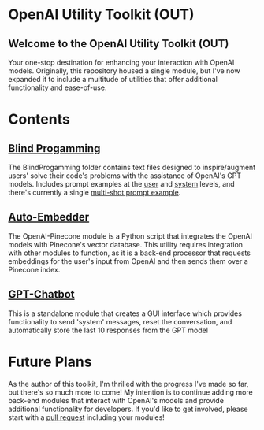 # OpenAI Utility Toolkit (OUT)
## Welcome to the OpenAI Utility Toolkit (OUT) 
Your one-stop destination for enhancing your interaction with OpenAI models. Originally, this repository housed a single module, but I've now expanded it to include a multitude of utilities that offer additional functionality and ease-of-use.

# Contents
## [Blind Progamming](https://github.com/Daethyra/OpenAI-Utility-Toolkit/tree/master/Blind%20Programming)

The BlindProgamming folder contains text files designed to inspire/augment users' solve their code's problems with the assistance of OpenAI's GPT models. 
Includes prompt examples at the [user](https://github.com/Daethyra/OpenAI-Utility-Toolkit/blob/Daethyra-patch-1/Blind%20Programming/User-Role_Prompts.md) and [system](https://github.com/Daethyra/OpenAI-Utility-Toolkit/blob/Daethyra-patch-1/Blind%20Programming/System-Role_Prompts.md) levels, and there's currently a single [multi-shot prompt example](https://github.com/Daethyra/OpenAI-Utility-Toolkit/blob/Daethyra-patch-1/Blind%20Programming/multi-shot-prompt-example.md).

## [Auto-Embedder](https://github.com/Daethyra/OpenAI-Utility-Toolkit/blob/master/Auto-Embedder/autoembeds.py)

The OpenAI-Pinecone module is a Python script that integrates the OpenAI models with Pinecone's vector database. 
This utility requires integration with other modules to function, as it is a back-end processor that requests embeddings for the user's input from OpenAI and then sends them over a Pinecone index.

## [GPT-Chatbot](https://github.com/Daethyra/OpenAI-Utility-Toolkit/blob/master/GPT-Chatbot/gui.py)

This is a standalone module that creates a GUI interface which provides functionality to send 'system' messages, reset the conversation, and automatically store the last 10 responses from the GPT model

# Future Plans

As the author of this toolkit, I'm thrilled with the progress I've made so far, but there's so much more to come! My intention is to continue adding more back-end modules that interact with OpenAI's models and provide additional functionality for developers. If you'd like to get involved, please start with a [pull request](https://github.com/Daethyra/OpenAI-Utility-Toolkit/pulls) including your modules!
